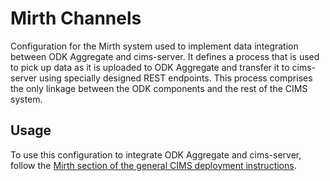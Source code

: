 # Mirth Channels

Configuration for the Mirth system used to implement data integration between
ODK Aggregate and cims-server. It defines a process that is used to pick up data
as it is uploaded to ODK Aggregate and transfer it to cims-server using
specially designed REST endpoints. This process comprises the only linkage
between the ODK components and the rest of the CIMS system.

## Usage

To use this configuration to integrate ODK Aggregate and cims-server, follow the
[Mirth section of the general CIMS deployment
instructions](https://github.com/cims-bioko/cims-bioko.github.io/wiki/Deployment#installing-mirth).


